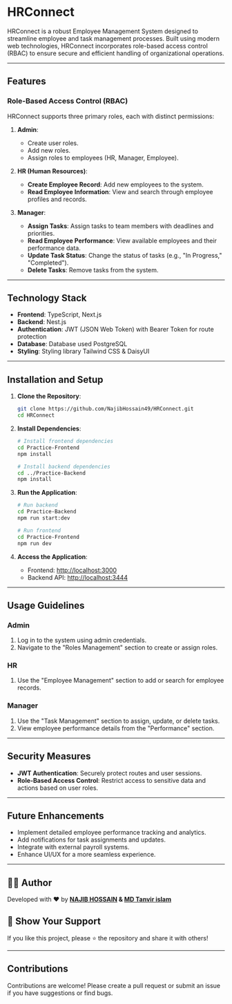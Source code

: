 # HRConnect

HRConnect is a robust Employee Management System designed to streamline employee and task management processes. Built using modern web technologies, HRConnect incorporates role-based access control (RBAC) to ensure secure and efficient handling of organizational operations.

---

## Features

### Role-Based Access Control (RBAC)
HRConnect supports three primary roles, each with distinct permissions:

1. **Admin**:
   - Create user roles.
   - Add new roles.
   - Assign roles to employees (HR, Manager, Employee).

2. **HR (Human Resources)**:
   - **Create Employee Record**: Add new employees to the system.
   - **Read Employee Information**: View and search through employee profiles and records.

3. **Manager**:
   - **Assign Tasks**: Assign tasks to team members with deadlines and priorities.
   - **Read Employee Performance**: View available employees and their performance data.
   - **Update Task Status**: Change the status of tasks (e.g., "In Progress," "Completed").
   - **Delete Tasks**: Remove tasks from the system.

---

## Technology Stack

- **Frontend**: TypeScript, Next.js
- **Backend**: Nest.js
- **Authentication**: JWT (JSON Web Token) with Bearer Token for route protection
- **Database**: Database used PostgreSQL
- **Styling**:  Styling library Tailwind CSS & DaisyUI

---

## Installation and Setup

1. **Clone the Repository**:
   ```bash
   git clone https://github.com/NajibHossain49/HRConnect.git
   cd HRConnect
   ```

2. **Install Dependencies**:
   ```bash
   # Install frontend dependencies
   cd Practice-Frontend
   npm install

   # Install backend dependencies
   cd ../Practice-Backend
   npm install
   ```

3. **Run the Application**:
   ```bash
   # Run backend
   cd Practice-Backend
   npm run start:dev

   # Run frontend
   cd Practice-Frontend
   npm run dev
   ```

5. **Access the Application**:
   - Frontend: [http://localhost:3000](http://localhost:3000)
   - Backend API: [http://localhost:3444](http://localhost:3444)

---

## Usage Guidelines

### Admin
1. Log in to the system using admin credentials.
2. Navigate to the "Roles Management" section to create or assign roles.

### HR
1. Use the "Employee Management" section to add or search for employee records.

### Manager
1. Use the "Task Management" section to assign, update, or delete tasks.
2. View employee performance details from the "Performance" section.

---

## Security Measures
- **JWT Authentication**: Securely protect routes and user sessions.
- **Role-Based Access Control**: Restrict access to sensitive data and actions based on user roles.

---

## Future Enhancements
- Implement detailed employee performance tracking and analytics.
- Add notifications for task assignments and updates.
- Integrate with external payroll systems.
- Enhance UI/UX for a more seamless experience.

---

## 🧑‍💻 Author

Developed with ❤️ by **[NAJIB HOSSAIN](https://github.com/NajibHossain49) & [MD Tanvir islam](https://github.com/mdtanvirisl)**  
 

## 🌟 Show Your Support

If you like this project, please ⭐ the repository and share it with others!

---

## Contributions
Contributions are welcome! Please create a pull request or submit an issue if you have suggestions or find bugs.




